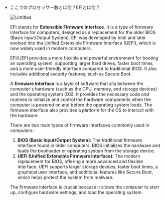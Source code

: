 - ここでのプロセッサー数とは何？EFIとは何？
    
    ![Untitled](/blog/tech/hardware-vm.png)
    
    EFI stands for **Extensible Firmware Interface**. It is a type of firmware interface for computers, designed as a replacement for the older BIOS (Basic Input/Output System). EFI was developed by Intel and later evolved into the Unified Extensible Firmware Interface (UEFI), which is now widely used in modern computers.
    
    EFI/UEFI provides a more flexible and powerful environment for booting an operating system, supporting larger hard drives, faster boot times, and a more user-friendly interface compared to traditional BIOS. It also includes additional security features, such as Secure Boot.
    
    A **firmware interface** is a layer of software that sits between the computer's hardware (such as the CPU, memory, and storage devices) and the operating system (OS). It provides the necessary code and routines to initialize and control the hardware components when the computer is powered on and before the operating system loads. The firmware interface also provides a platform for the OS to interact with the hardware.
    
    There are two main types of firmware interfaces commonly used in computers:
    
    1. **BIOS (Basic Input/Output System):** The traditional firmware interface found in older computers. BIOS initializes the hardware and loads the bootloader or operating system from the storage device.
    2. **UEFI (Unified Extensible Firmware Interface):** The modern replacement for BIOS, offering a more advanced and flexible interface. UEFI supports larger storage devices, faster boot times, a graphical user interface, and additional features like Secure Boot, which helps protect the system from malware.
    
    The firmware interface is crucial because it allows the computer to start up, configure hardware settings, and load the operating system.